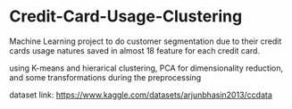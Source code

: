 # Credit-Card-Usage-Clustering
Machine Learning project to do customer segmentation due to their credit cards usage natures saved in almost 18 feature for each credit card.

using K-means and hierarical clustering, PCA for dimensionality reduction, and some transformations during the preprocessing

dataset link: https://www.kaggle.com/datasets/arjunbhasin2013/ccdata
